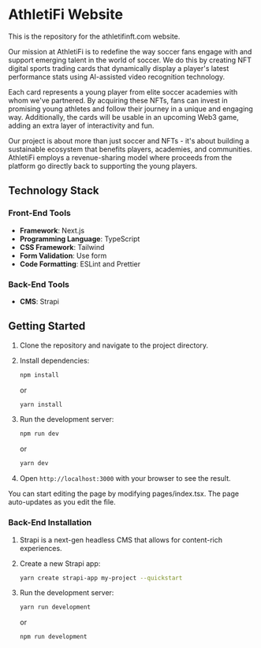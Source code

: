 # AthletiFi Website
This is the repository for the athletifinft.com website.

Our mission at AthletiFi is to redefine the way soccer fans engage with and support emerging talent in the world of soccer. We do this by creating NFT digital sports trading cards that dynamically display a player's latest performance stats using AI-assisted video recognition technology.

Each card represents a young player from elite soccer academies with whom we've partnered. By acquiring these NFTs, fans can invest in promising young athletes and follow their journey in a unique and engaging way. Additionally, the cards will be usable in an upcoming Web3 game, adding an extra layer of interactivity and fun.

Our project is about more than just soccer and NFTs - it's about building a sustainable ecosystem that benefits players, academies, and communities. AthletiFi employs a revenue-sharing model where proceeds from the platform go directly back to supporting the young players.

## Technology Stack

### Front-End Tools

- **Framework**: Next.js
- **Programming Language**: TypeScript
- **CSS Framework**: Tailwind
- **Form Validation**: Use form
- **Code Formatting**: ESLint and Prettier

### Back-End Tools

- **CMS**: Strapi

## Getting Started

1. Clone the repository and navigate to the project directory.
2. Install dependencies:

   ```bash
   npm install
   ```

   or

   ```bash
   yarn install
   ```

3. Run the development server:
  
   ```bash
   npm run dev
   ```
  
   or
  
   ```bash
   yarn dev
   ```

4. Open `http://localhost:3000` with your browser to see the result.

You can start editing the page by modifying pages/index.tsx. The page auto-updates as you edit the file.

### Back-End Installation

1. Strapi is a next-gen headless CMS that allows for content-rich experiences.
2. Create a new Strapi app:

   ```bash
   yarn create strapi-app my-project --quickstart
   ```

3. Run the development server:

   ```bash
   yarn run development
   ```

   or

   ```bash
   npm run development
   ```
